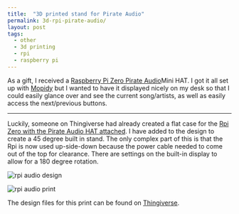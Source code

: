 ```yaml
---
title:  "3D printed stand for Pirate Audio"
permalink: 3d-rpi-pirate-audio/
layout: post
tags:
  - other
  - 3d printing
  - rpi
  - raspberry pi
---
```


As a gift, I received a [Raspberry Pi Zero Pirate Audio](https://shop.pimoroni.com/products/pirate-audio-line-out)Mini HAT. I got it all set up with [Mopidy](https://mopidy.com/) but I wanted to have it displayed nicely on my desk so that I could easily glance over and see the current song/artists, as well as easily access the next/previous buttons. 

---

Luckily, someone on Thingiverse had already created a flat case for the [Rpi Zero with the Pirate Audio HAT attached](https://www.thingiverse.com/thing:4087948). I have added to the design to create a 45 degree built in stand. The only complex part of this is that the Rpi is now used up-side-down because the power cable needed to come out of the top for clearance. There are settings on the built-in display to allow for a 180 degree rotation. 

![rpi audio design](../assets/rpi-audio.png)

![rpi audio print](../assets/rpi-audio.jpg)

The design files for this print can be found on [Thingiverse](https://www.thingiverse.com/thing:5248110).